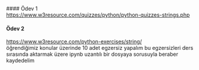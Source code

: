 #### Ödev 1 <br>
https://www.w3resource.com/quizzes/python/python-quizzes-strings.php<br>
#### Ödev 2 <br>
https://www.w3resource.com/python-exercises/string/ <br>
öğrendiğimiz konular üzerinde 10 adet egzersiz yapalım
bu egzersizleri ders sırasında aktarmak üzere ipynb uzantılı bir dosyaya sorusuyla beraber kaydedelim